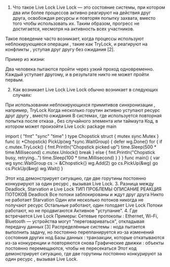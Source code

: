 
1. Что такое Live Lock
Live Lock — это состояние системы, при котором два или более процессов активно реагируют на действия друг друга, освобождая ресурсы и повторяя попытку захвата, вместо того чтобы использовать их. Таким образом, прогресс не достигается, несмотря на активность всех участников.

Такое поведение часто возникает, когда процессы используют неблокирующиеся операции , такие как TryLock, и реагируют на конфликты , уступая друг другу без ожидания [2].

Пример из жизни:

Два человека пытаются пройти через узкий проход одновременно. Каждый уступает другому, и в результате никто не может пройти первым. 

2. Как возникает Live Lock
Live Lock обычно возникает в следующих случаях:

При использовании неблокирующихся примитивов синхронизации , например, TryLock
Когда несколько горутин активно уступают ресурс друг другу , вместо ожидания
В системах, где используется повторная попытка после отказа , без случайного элемента или таймаута
Код, в котором может произойти Live Lock:
package main

import (
    "fmt"
    "sync"
    "time"
)
type Chopstick struct {
    mutex sync.Mutex
}
func (c *Chopstick) PickUp(wg *sync.WaitGroup) {
    defer wg.Done()
    for {
        if c.mutex.TryLock() {
            fmt.Println("Chopstick picked up")
            time.Sleep(500 * time.Millisecond)
            c.mutex.Unlock()
            break
        } else {
            fmt.Println("Chopstick busy, retrying...")
            time.Sleep(100 * time.Millisecond)
        }
    }
}
func main() {
    var wg sync.WaitGroup
    cs := &Chopstick{}
    wg.Add(2)
    go cs.PickUp(&wg)
    go cs.PickUp(&wg)
    wg.Wait()
}

Этот код демонстрирует ситуацию, где две горутины постоянно конкурируют за один ресурс , вызывая Live Lock.
3. Разница между Deadlock, Starvation и Live Lock
ТИП ПРОБЛЕМЫ
ОПИСАНИЕ
РЕАКЦИЯ ПОТОКОВ
Deadlock
Все потоки заблокированы и ждут друг друга
Никто не работает
Starvation
Один или несколько потоков никогда не получают ресурс
Остальные работают, один голодает
Live Lock
Потоки работают, но не продвигаются
Активное "уступание".
4. Где встречается Live Lock
Примеры:
Сетевые протоколы : Ethernet, Wi-Fi, Bluetooth — устройства могут "переговариваться", откладывая передачу данных [3]
Распределённые системы : нода пытается выполнить задачу, но постоянно перепланируется из-за изменений состояния других нод
Базы данных : транзакции, которые откатываются из-за конкуренции и повторяются снова
Графические движки : объекты постоянно перемещаются, чтобы не пересекаться
Этот код демонстрирует ситуацию, где две горутины постоянно конкурируют за один ресурс , вызывая Live Lock.


